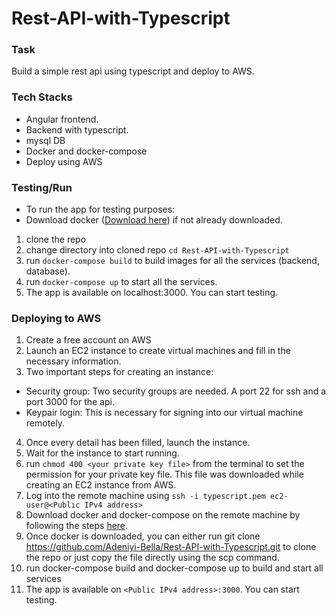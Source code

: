 # Rest-API-with-Typescript

### Task
Build a simple rest api using typescript and deploy to AWS.

### Tech Stacks
- Angular frontend.
- Backend with typescript.
- mysql DB
- Docker and docker-compose
- Deploy using AWS

### Testing/Run
- To run the app for testing purposes:
- Download docker ([Download here](https://www.docker.com/products/docker-desktop/)) if not already downloaded.

1. clone the repo
2. change directory into cloned repo ```cd Rest-API-with-Typescript```
3. run ```docker-compose build``` to build images for all the services (backend, database).
4. run ```docker-compose up``` to start all the services.
5. The app is available on localhost:3000. You can start testing.

### Deploying to AWS
1. Create a free account on AWS
2. Launch an EC2 instance to create virtual machines and fill in the necessary information.
3. Two important steps for creating an instance:
- Security group: Two security groups are needed. A port 22 for ssh and a port 3000 for the api.
- Keypair login: This is necessary for signing into our virtual machine remotely.
4. Once every detail has been filled, launch the instance.
5. Wait for the instance to start running.
6. run ```chmod 400 <your private key file>``` from the terminal to set the permission for your private key file. This file was downloaded while creating an EC2 instance from AWS.
7. Log into the remote machine using ```ssh -i typescript.pem ec2-user@<Public IPv4 address>```
8. Download docker and docker-compose on the remote machine by following the steps [here](https://www.cyberciti.biz/faq/how-to-install-docker-on-amazon-linux-2/).
9. Once docker is downloaded, you can either run git clone https://github.com/Adeniyi-Bella/Rest-API-with-Typescript.git to clone the repo or just copy the file directly using the scp command.
10. run docker-compose build and docker-compose up to build and start all services
11. The app is available on ```<Public IPv4 address>:3000```. You can start testing.


